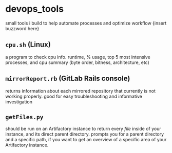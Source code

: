 # devops_tools
small tools i build to help automate processes and optimize workflow {insert buzzword here}

## `cpu.sh` (Linux)
a program to check cpu info. runtime, % usage, top 5 most intensive processes, and cpu summary (byte order, bitness, architecture, etc)

## `mirrorReport.rb` (GitLab Rails console)
returns information about each mirrored repository that currently is not working properly. good for easy troubleshooting and informative investigation

## `getFiles.py` 
should be run on an Artifactory instance to return every *file* inside of your instance, and its direct parent directory. prompts you for a parent directory and a specific path, if you want to get an overview of a specific area of your Artifactory instance.
